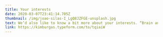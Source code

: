 ```yaml
---
title: Your interests
date: 2020-03-07T23:41:14.705Z
thumbnail: /img/joao-silas-I_LgQ8JZFGE-unsplash.jpg
text: We’d also like to know a bit more about your interests. “Brain and behavior” is a very large research field and there are a lot of subfields. What are you curious about? Check all that apply and add any topics that are not listed here.
link: https://kimburgas.typeform.com/to/tqiaiW
---
```


